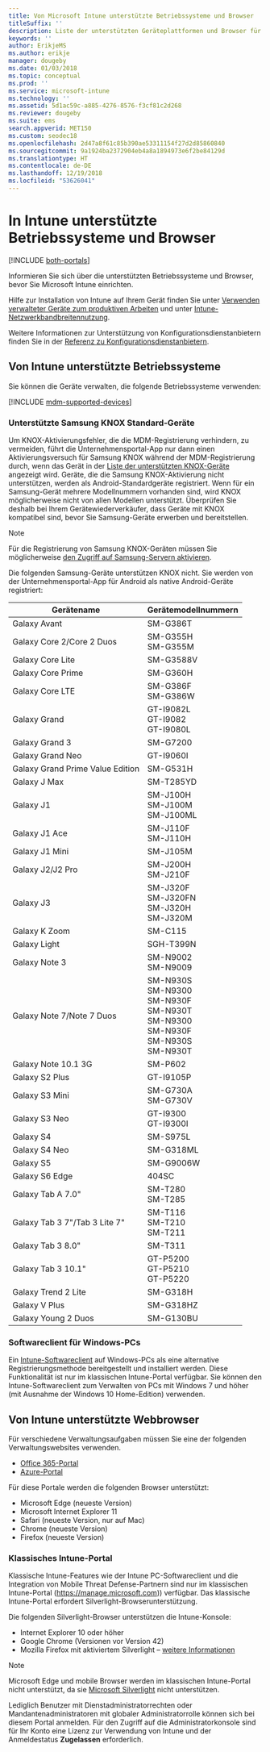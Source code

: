 ```yaml
---
title: Von Microsoft Intune unterstützte Betriebssysteme und Browser
titleSuffix: ''
description: Liste der unterstützten Geräteplattformen und Browser für die Intune-Geräteverwaltung
keywords: ''
author: ErikjeMS
ms.author: erikje
manager: dougeby
ms.date: 01/03/2018
ms.topic: conceptual
ms.prod: ''
ms.service: microsoft-intune
ms.technology: ''
ms.assetid: 5d1ac59c-a885-4276-8576-f3cf81c2d268
ms.reviewer: dougeby
ms.suite: ems
search.appverid: MET150
ms.custom: seodec18
ms.openlocfilehash: 2d47a8f61c85b390ae53311154f27d2d85860840
ms.sourcegitcommit: 9a1924ba2372904eb4a8a1894973e6f2be84129d
ms.translationtype: HT
ms.contentlocale: de-DE
ms.lasthandoff: 12/19/2018
ms.locfileid: "53626041"
---
```

# <a name="supported-operating-systems-and-browsers-in-intune"></a>In Intune unterstützte Betriebssysteme und Browser

[!INCLUDE [both-portals](./includes/note-for-both-portals.md)]

Informieren Sie sich über die unterstützten Betriebssysteme und Browser, bevor Sie Microsoft Intune einrichten.

Hilfe zur Installation von Intune auf Ihrem Gerät finden Sie unter [Verwenden verwalteter Geräte zum produktiven Arbeiten](/intune-user-help/company-portal-frequently-asked-questions) und unter [Intune-Netzwerkbandbreitennutzung](network-bandwidth-use.md).

Weitere Informationen zur Unterstützung von Konfigurationsdienstanbietern finden Sie in der [Referenz zu Konfigurationsdienstanbietern](https://docs.microsoft.com/windows/client-management/mdm/configuration-service-provider-reference).

## <a name="intune-supported-operating-systems"></a>Von Intune unterstützte Betriebssysteme

Sie können die Geräte verwalten, die folgende Betriebssysteme verwenden:

[!INCLUDE [mdm-supported-devices](./includes/mdm-supported-devices.md)]

### <a name="supported-samsung-knox-standard-devices"></a>Unterstützte Samsung KNOX Standard-Geräte

Um KNOX-Aktivierungsfehler, die die MDM-Registrierung verhindern, zu vermeiden, führt die Unternehmensportal-App nur dann einen Aktivierungsversuch für Samsung KNOX während der MDM-Registrierung durch, wenn das Gerät in der [Liste der unterstützten KNOX-Geräte](https://www.samsungknox.com/knox-supported-devices/knox-workspace) angezeigt wird. Geräte, die die Samsung KNOX-Aktivierung nicht unterstützen, werden als Android-Standardgeräte registriert. Wenn für ein Samsung-Gerät mehrere Modellnummern vorhanden sind, wird KNOX möglicherweise nicht von allen Modellen unterstützt. Überprüfen Sie deshalb bei Ihrem Gerätewiederverkäufer, dass Geräte mit KNOX kompatibel sind, bevor Sie Samsung-Geräte erwerben und bereitstellen.

> [!NOTE]
> Für die Registrierung von Samsung KNOX-Geräten müssen Sie möglicherweise [den Zugriff auf Samsung-Servern aktivieren](https://support.samsungknox.com/hc/articles/115013833108-Our-corporate-devices-are-behind-a-firewall-How-do-I-enable-Knox-Workspace-devices-to-contact-Samsung-servers). 

Die folgenden Samsung-Geräte unterstützen KNOX nicht. Sie werden von der Unternehmensportal-App für Android als native Android-Geräte registriert:

| **Gerätename** | **Gerätemodellnummern** |
| --- | --- |
| Galaxy Avant | SM-G386T |
| Galaxy Core 2/Core 2 Duos | SM-G355H<br>SM-G355M |
| Galaxy Core Lite | SM-G3588V |
| Galaxy Core Prime | SM-G360H |
| Galaxy Core LTE | SM-G386F<br>SM-G386W |
| Galaxy Grand | GT-I9082L<br>GT-I9082<br>GT-I9080L |
| Galaxy Grand 3 | SM-G7200 |
| Galaxy Grand Neo | GT-I9060I |
| Galaxy Grand Prime Value Edition | SM-G531H |
| Galaxy J Max | SM-T285YD |
| Galaxy J1 | SM-J100H<br>SM-J100M<br>SM-J100ML |
| Galaxy J1 Ace | SM-J110F<br>SM-J110H |
| Galaxy J1 Mini | SM-J105M |
| Galaxy J2/J2 Pro | SM-J200H<br>SM-J210F |
| Galaxy J3 | SM-J320F<br>SM-J320FN<br>SM-J320H<br>SM-J320M |
| Galaxy K Zoom | SM-C115 |
| Galaxy Light | SGH-T399N |
| Galaxy Note 3 | SM-N9002<br>SM-N9009 |
| Galaxy Note 7/Note 7 Duos | SM-N930S<br>SM-N9300<br>SM-N930F<br>SM-N930T<br>SM-N9300<br>SM-N930F<br>SM-N930S<br>SM-N930T |
| Galaxy Note 10.1 3G | SM-P602 |
| Galaxy S2 Plus | GT-I9105P |
| Galaxy S3 Mini | SM-G730A<br>SM-G730V |
| Galaxy S3 Neo | GT-I9300<br>GT-I9300I |
| Galaxy S4 | SM-S975L |
| Galaxy S4 Neo | SM-G318ML |
| Galaxy S5 | SM-G9006W |
| Galaxy S6 Edge | 404SC |
| Galaxy Tab A 7.0&quot; | SM-T280<br>SM-T285 |
| Galaxy Tab 3 7&quot;/Tab 3 Lite 7&quot; | SM-T116<br>SM-T210<br>SM-T211 |
| Galaxy Tab 3 8.0&quot; | SM-T311 |
| Galaxy Tab 3 10.1&quot; | GT-P5200<br>GT-P5210<br>GT-P5220 |
| Galaxy Trend 2 Lite | SM-G318H |
| Galaxy V Plus | SM-G318HZ |
| Galaxy Young 2 Duos | SM-G130BU |


### <a name="windows-pc-software-client"></a>Softwareclient für Windows-PCs

Ein [Intune-Softwareclient](manage-windows-pcs-with-microsoft-intune.md) auf Windows-PCs als eine alternative Registrierungsmethode bereitgestellt und installiert werden. Diese Funktionalität ist nur im klassischen Intune-Portal verfügbar. Sie können den Intune-Softwareclient zum Verwalten von PCs mit Windows 7 und höher (mit Ausnahme der Windows 10 Home-Edition) verwenden.

<!--  ### Exchange ActiveSync management

You can manage [Exchange ActiveSync devices](device-enrollment.md#mobile-device-management-with-exchange-activesync-and-intune) from the Intune console. This option provides a limited set of management capabilities when compared to the other methods. See [Capabilities of built-in Mobile Device Management in Office 365](https://support.office.com/article/Capabilities-of-built-in-Mobile-Device-Management-for-Office-365-a1da44e5-7475-4992-be91-9ccec25905b0) for a list of supported devices.  -->

## <a name="intune-supported-web-browsers"></a>Von Intune unterstützte Webbrowser

Für verschiedene Verwaltungsaufgaben müssen Sie eine der folgenden Verwaltungswebsites verwenden.

- [Office 365-Portal](http://go.microsoft.com/fwlink/p/?LinkId=698854)
- [Azure-Portal](https://portal.azure.com/)

Für diese Portale werden die folgenden Browser unterstützt:
- Microsoft Edge (neueste Version)
- Microsoft Internet Explorer 11
- Safari (neueste Version, nur auf Mac)
- Chrome (neueste Version)
- Firefox (neueste Version)




### <a name="intune-classic-portal"></a>Klassisches Intune-Portal

Klassische Intune-Features wie der Intune PC-Softwareclient und die Integration von Mobile Threat Defense-Partnern sind nur im klassischen Intune-Portal (https://manage.microsoft.com)) verfügbar. Das klassische Intune-Portal erfordert Silverlight-Browserunterstützung.

Die folgenden Silverlight-Browser unterstützen die Intune-Konsole:
- Internet Explorer 10 oder höher
- Google Chrome (Versionen vor Version 42)
- Mozilla Firefox mit aktiviertem Silverlight – [weitere Informationen](https://go.microsoft.com/fwlink/?linkid=836872)

> [!Note]
> Microsoft Edge und mobile Browser werden im klassischen Intune-Portal nicht unterstützt, da sie [Microsoft Silverlight](https://msdn.microsoft.com/library/cc838158(v=vs.95).aspx) nicht unterstützen.

Lediglich Benutzer mit Dienstadministratorrechten oder Mandantenadministratoren mit globaler Administratorrolle können sich bei diesem Portal anmelden. Für den Zugriff auf die Administratorkonsole sind für Ihr Konto eine Lizenz zur Verwendung von Intune und der Anmeldestatus **Zugelassen** erforderlich.
